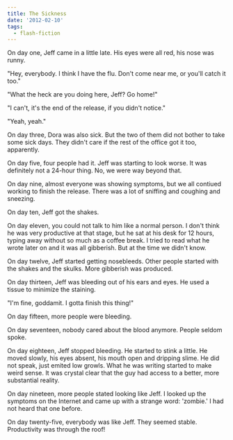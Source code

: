 ```yaml
---
title: The Sickness
date: '2012-02-10'
tags:
  - flash-fiction
---
```


On day one, Jeff came in a little late. His eyes were all red, his nose was
runny.

<!-- truncate -->

"Hey, everybody. I think I have the flu. Don't come near me, or you'll catch it
too."

"What the heck are you doing here, Jeff? Go home!"

"I can't, it's the end of the release, if you didn't notice."

"Yeah, yeah."

On day three, Dora was also sick. But the two of them did not bother to take
some sick days. They didn't care if the rest of the office got it too,
apparently.

On day five, four people had it. Jeff was starting to look worse. It was
definitely not a 24-hour thing. No, we were way beyond that.

On day nine, almost everyone was showing symptoms, but we all contiued working
to finish the release. There was a lot of sniffing and coughing and sneezing.

On day ten, Jeff got the shakes.

On day eleven, you could not talk to him like a normal person. I don't think he
was very productive at that stage, but he sat at his desk for 12 hours, typing
away without so much as a coffee break. I tried to read what he wrote later on
and it was all gibberish. But at the time we didn't know.

On day twelve, Jeff started getting nosebleeds. Other people started with the
shakes and the skulks. More gibberish was produced.

On day thirteen, Jeff was bleeding out of his ears and eyes. He used a tissue to
minimize the staining.

"I'm fine, goddamit. I gotta finish this thing!"

On day fifteen, more people were bleeding.

On day seventeen, nobody cared about the blood anymore. People seldom spoke.

On day eighteen, Jeff stopped bleeding. He started to stink a little. He moved
slowly, his eyes absent, his mouth open and dripping slime. He did not speak,
just emited low growls. What he was writing started to make weird sense. It was
crystal clear that the guy had access to a better, more substantial reality.

On day nineteen, more people stated looking like Jeff. I looked up the symptoms
on the Internet and came up with a strange word: 'zombie.' I had not heard that
one before.

On day twenty-five, everybody was like Jeff. They seemed stable. Productivity
was through the roof!
